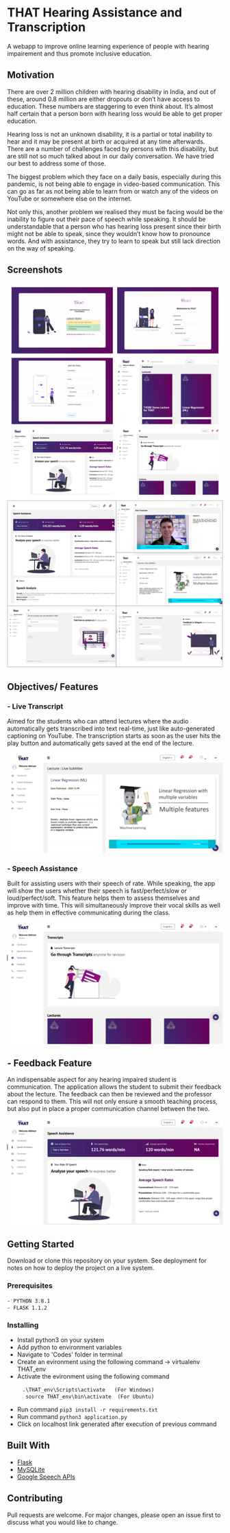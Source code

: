# THAT Hearing Assistance and Transcription
A webapp to improve online learning experience of people with hearing impairement and thus promote inclusive education.

## Motivation
There are over 2 million children with hearing disability in India, and out of these, around
0.8 million are either dropouts or don’t have access to education. These numbers are
staggering to even think about. It’s almost half certain that a person born with hearing
loss would be able to get proper education.

Hearing loss is not an unknown disability, it is a partial or total inability to hear and it may
be present at birth or acquired at any time afterwards. There are a number of challenges
faced by persons with this disability, but are still not so much talked about in our daily
conversation. We have tried our best to address some of those.

The biggest problem which they face on a daily basis, especially during this pandemic, is
not being able to engage in video-based communication. This can go as far as not being
able to learn from or watch any of the videos on YouTube or somewhere else on the
internet.

Not only this, another problem we realised they must be facing would be the inability to
figure out their pace of speech while speaking. It should be understandable that a person
who has hearing loss present since their birth might not be able to speak, since they
wouldn’t know how to pronounce words. And with assistance, they try to learn to speak
but still lack direction on the way of speaking.

## Screenshots
![THAT](https://github.com/abhinav-bohra/THAT/blob/master/THAT_Screenshots/THAT_Collage1.jpg)
![THAT](https://github.com/abhinav-bohra/THAT/blob/master/THAT_Screenshots/THAT_Collage2.jpg)

##  Objectives/ Features
### - Live Transcript
Aimed for the students who can attend lectures where the audio automatically gets
transcribed into text real-time, just like auto-generated captioning on YouTube. The
transcription starts as soon as the user hits the play button and automatically gets saved
at the end of the lecture.

![Live Transcript](https://github.com/abhinav-bohra/THAT/blob/master/THAT_Screenshots/Feature_1.png)

### - Speech Assistance
Built for assisting users with their speech of rate. While speaking, the app will show the
users whether their speech is fast/perfect/slow or loud/perfect/soft. This feature helps
them to assess themselves and improve with time. This will simultaneously improve their
vocal skills as well as help them in effective communicating during the class.

![Speech Assistance](https://github.com/abhinav-bohra/THAT/blob/master/THAT_Screenshots/Feature_2.png)

## - Feedback Feature
An indispensable aspect for any hearing impaired student is communication. The
application allows the student to submit their feedback about the lecture. The feedback
can then be reviewed and the professor can respond to them. This will not only ensure a
smooth teaching process, but also put in place a proper communication channel
between the two.

![Feedback Feature](https://github.com/abhinav-bohra/THAT/blob/master/THAT_Screenshots/Feature_3.png)

## Getting Started

Download or clone this repository on your system. See deployment for notes on how to deploy 
the project on a live system.

### Prerequisites
```
- PYTHON 3.8.1
- FLASK 1.1.2
```
### Installing
- Install python3 on your system
- Add python to environment variables
- Navigate to 'Codes' folder in terminal 
- Create an evironment using the following command -> virtualenv THAT_env
- Activate the evironment using the following command  
```
     .\THAT_env\Scripts\activate   (For Windows)
      source THAT_env\bin\activate  (For Ubuntu)
```
- Run command ```pip3 install -r requirements.txt```
- Run command ```python3 application.py```
- Click on localhost link generated after execution of previous command

## Built With

* [Flask](https://flask.palletsprojects.com/en/1.1.x/) 
* [MySQLite](https://www.sqlite.org/index.html) 
* [Google Speech APIs](https://cloud.google.com/speech-to-text/)

## Contributing

Pull requests are welcome. For major changes, please open an issue first to discuss what you would like to change.
